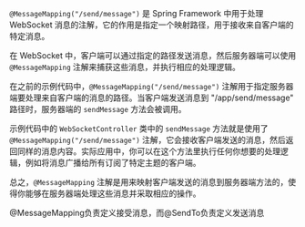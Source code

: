 `@MessageMapping("/send/message")` 是 Spring Framework 中用于处理 WebSocket 消息的注解，它的作用是指定一个映射路径，用于接收来自客户端的特定消息。

在 WebSocket 中，客户端可以通过指定的路径发送消息，然后服务器端可以使用 `@MessageMapping` 注解来捕获这些消息，并执行相应的处理逻辑。

在之前的示例代码中，`@MessageMapping("/send/message")` 注解用于指定服务器端要处理来自客户端的消息的路径。当客户端发送消息到 "/app/send/message" 路径时，服务器端的 `sendMessage` 方法会被调用。

示例代码中的 `WebSocketController` 类中的 `sendMessage` 方法就是使用了 `@MessageMapping("/send/message")` 注解，它会接收客户端发送的消息，然后返回同样的消息内容。实际应用中，你可以在这个方法里执行任何你想要的处理逻辑，例如将消息广播给所有订阅了特定主题的客户端。

总之，`@MessageMapping` 注解是用来映射客户端发送的消息到服务器端方法的，使得你能够在服务器端处理这些消息并采取相应的操作。

@MessageMapping负责定义接受消息，而@SendTo负责定义发送消息